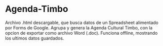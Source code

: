 # Agenda-Timbo
Archivo .html descargable, que busca datos de un Spreadsheet alimentado por Forms de Google. 
Agrupa y genera la Agenda Cultural Timbo, con la opcion de exportar como archivo Word (.doc).
Funciona offline, mostrando los ultimos datos guardados.
